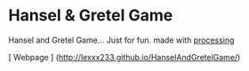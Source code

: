 # Hansel & Gretel Game
Hansel and Gretel Game... Just for fun. made with [processing](http://processing.org/)


[ Webpage ] (http://lexxx233.github.io/HanselAndGretelGame/)
